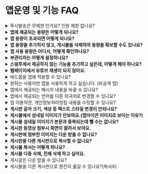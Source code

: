 # 앱운영 및 기능 FAQ

<details>

<summary>푸시발송은 무제한 인가요? 인원 제한 없나요?</summary>

네 푸시 발송은 무제한입니다.

&#x20;푸시는 **발송 횟수 제한 없으며, 인원 수 제한 없이 이용가능합니다.**

또한 스윙투앱에서 제공하는 모든 기능은 무료이기 때문에 푸시발송도 무료이며, 자유롭게 푸시 발송이 가능합니다.

</details>

<details>

<summary><strong>앱에 제공되는 용량은 어떻게 되나요?</strong></summary>

무료버전과 유료버전도 이용상품에 따라서 용량은 다르게 들어갑니다.

**\*무료버전: 용량 100MB**

**\*유료버전**

1\)기본형 이용권 : 용량 2GB

2\)확장형 이용권: 용량 10GB

3\)프리미엄 이용: 용량 50GB

버전별, 상품별 제공 용량을 확인해주시기 바랍니다.

</details>

<details>

<summary><strong>앱 용량이 초과되면 어떻게 되나요?</strong></summary>

앱에 제공되는 용량이 초과되면, 앱 이용이 정지됩니다. \*용량초과일 기준 3일 이후 정지

유료앱을 사용할 경우도, 남아있는 이용기간과 관계없이 용량이 초과되면 이용 정지됩니다.

용량초과로 인한 앱 정지는 이용기간이 만료되는 것과 동일한데요.

(이미지 참고)

![](../.gitbook/assets/이용기간만료.jpg)

**앱이 삭제되지는 않지만 앱을 실행했을때 ‘유료 이용기간이 만료되었습니다.’ 라는 메시지가 뜨며 앱이 실행되지 않습니다.**

스토어에서 앱을 다운받았던 사용자 역시 해당 메시지가 뜨면서 앱 이용이 제한됩니다.

따라서 용량이 초과되면 부족한 용량만큼을 별도 용량 추가 상품을 구입하여 적용하거나, 리소스관리 페이지에서 용량이 큰 게시물을 삭제하여 용량을 확보할 수 있습니다.

용량이 초과되면  메일, 문자로 알려드립니다.

</details>

<details>

<summary><strong>앱 용량을 추가하지 않고, 게시물을 삭제하여 용량을 확보할 수도 있나요?</strong></summary>

네 가능합니다.

앱운영 페이지- 서비스관리-리소스관리 페이지로 이동해주세요.

해당 페이지에서 게시물 용량을 확인할 수 있구요.

**\*필요 없는 게시물(사진 등의 이미지)은 확인하여 삭제할 수 있습니다.**

**삭제한 순간 바로 새로 용량 집계가 반영되며, 이렇게 게시물을 삭제하여 용량을 확보할 수 있습니다**.

(이미지 참고)

[![](https://s3.ap-northeast-2.amazonaws.com/swing2bucket/resource/image/help/11c1834143a103ebefc9c172493e945a.png)](http://blog.naver.com/PostView.nhn?blogId=swing2app\&logNo=221208812417\&parentCategoryNo=\&categoryNo=49\&viewDate=\&isShowPopularPosts=false\&from=postView)

\* 리소스관리 이용방법에 대한 자세한 내용은 해당 매뉴얼을 확인해주세요.

☞ [\[앱 용량관리 -리소스 관리 이용방법 매뉴얼 보러가기\]](https://wp.swing2app.co.kr/documentation/appmanage/service/capacity-management/)

</details>

<details>

<summary><strong>앱 사용 용량은 어디서, 어떻게 확인하나요?</strong></summary>

앱 용량은 [\[서비스관리-리소스 관리\]](http://www.swing2app.co.kr/view/storage\_manager) 페이지로 이동하시면 앱 용량을 확인할 수 있습니다.

앱에 제공되는 용량과 현재 사용용량, 그리고 잔여 사용 가능 용량을 확인할 수 있습니다.

</details>

<details>

<summary><strong>부관리자는 어떻게 설정하나요?</strong></summary>

스윙 앱운영 페이지에서  푸시&회원 – [\[회원조회\]](http://www.swing2app.co.kr/view/member\_list)메뉴로 이동합니다.

부관리자로 설정할 사용자를 선택한 뒤 권한 그룹설정에서 관리자로 권한을 변경하시면 됩니다

**따로 부관리자라는 명칭은 없고 앱을 만든 제작자가 앱 사용자에게 함께 앱을 관리 및 운영할 수 있도록 관리자 권한을 주시는 겁니다.**

자세한 방법은 링크 첨부해드리니, 해당 내용 보시면 이해가 쉬우실 겁니다.

☞ [**부관리자 설정하는 방법 보러가기**](https://wp.swing2app.co.kr/documentation/appmanage/pushmember/associate-administrator/)

</details>

<details>

<summary><strong>스윙투에서 제공하지 않는 기능을 추가하고 싶은데, 어떻게 해야 하나요?</strong></summary>

스윙투앱 솔루션 이상의 서비스를 원하시는 분들에게 커스터마이징을 해드리고 있습니다.

커스터마이징은 앱 개발을 의미하여, 1:1 맞춤 제작으로 커스텀을 제공합니다. Swing팀에 요청해주시면 가능합니다.

앱 개발을 원하시거나 필요한 기능이 있으실 경우 기획안 혹은 스토리보드를 스윙 메일 help@swing2app.co.kr  보내주시기 바랍니다.

확인 후 개발팀에서 개발 가능 여부, 견적 등을 안내해드립니다.

</details>

<details>

<summary><strong>웹페이지에서 유튜브 재생이 되지 않아요.</strong></summary>

유튜브에서 앱 내장 또는 사이트 내장을 허용하지 않고 있어서 생기는 문제 입니다.

유튜브 링크 url 을 다음과 같은 형식으로 변경하시면 원활하게 동작합니다.\
\
**예시)** [**https://youtu.be/W8Ysr18ZxxU?t=1**](https://youtu.be/W8Ysr18ZxxU?t=1)

**→** [**https://www.youtube.com/embed/W8Ysr18ZxxU?t=1**](https://www.youtube.com/embed/W8Ysr18ZxxU?t=1)

위와 같이 링크 형식을 조금 변경해서 넣어주시면 웹페이지 내에서도 동영상 시청이 문제없이 가능합니다.

</details>

<details>

<summary>애드몹을 앱에 적용할 수 있나요?</summary>

네 만든 앱에 애드몹 플러그인을 직접 셋팅하여 운영할 수 있습니다.&#x20;

애드몹은 스윙 플러그인 구매 페이지에서 \[구글 애드몹 적용 플러그인] 상품을 구매하여 직접 셋팅이 가능합니다.

애드몹 셋팅방법에 대한 자세한 방법은 해당 매뉴얼을 참고해주세요.

**☞**[ **\[구글 애드몹 셋팅 방법 도움말 보러가기\]**](http://wp.swing2app.co.kr/knowledgebase/admob-apply/)

</details>

<details>

<summary>원하는 사용자만 앱을 사용하게 하고 싶습니다. (비공개 앱)</summary>

네 가능합니다.

앱을 설치한 사용자 중에서 관리자가 원하는 사용자만 승인하여 앱을 사용하도록 지정할 수 있습니다.

먼저 \[서비스관리- 정책관리]에서 앱가입정책-앱 공개범위를 ‘비공개’ 로 설정해주세요.

비공개로 설정해놓으시면 앱을 설치한 사용자들은 무조건 회원가입을 해야하구요. (회원가입이 안되면 앱 이용이 불가합니다)

회원가입이 완료되어도, 관리자가 해당 회원을 승인처리해야 앱을 이용할 수 있습니다.&#x20;

\+관리자는 \[푸시&회원-회원조회] 페이지에서 회원가입된 회원목록 중에서 원하는 회원만 선택하여 ‘승인’으로 상태를 변경하면 됩니다.

\+승인을 받은 사용자는 정상적으로 앱을 사용하게 되고, 승인을 받지 못하면 앱을 사용할 수 없게 됩니다.

**☞**[ **비공개 앱 만드는 방법 확인하기**](http://wp.swing2app.co.kr/documentation/appmanage/service/private-app/)

</details>

<details>

<summary>앱에서 제공되는 메시지 내용을 바꿀 수 있나요?</summary>

네 가능합니다.

앱에서 사용되는 컨텐츠 문구를 관리자가 직접 수정하여 이용할 수 있으며, 외국어로도 변경하여 이용이 가능합니다.

[앱운영→서비스관리→앱 문자열 관리](http://www.swing2app.co.kr/view/app\_resourecs\_manager)로 이동하면 앱에서 표시 및 사용되는 모든 문구와 메시지를 확인할 수 있구요.

\-앱 문구 전체를 수정할 경우 \[다운로드] 버튼을 눌러서 엑셀파일로 받아주신뒤, 수정 후 다시 파일을 등록해주세요.

\-몇가지 문구만 수정할 경우  \*컨트롤(control) + F 버튼을 누르면 내용을 검색하여 찾을 수 있습니다.

내용 수정 후 앱제작으로 이동하셔서 \[앱 업데이트] 버튼을 눌러서 새 버전으로 업데이트 해주시기 바랍니다.

[**\[앱 문자열 수정방법 매뉴얼 보러가기\]**](https://wp.swing2app.co.kr/documentation/appmanage/service/edit-text/)

</details>

<details>

<summary>앱에서 제공되는 언어를 다른 외국어로 변경할 수 있나요?</summary>

네 가능합니다.

영어로 제공되는 앱을 만들기 원한다면, 스윙투앱 글로벌 사이트에서 이용해주세요.

스윙투앱 글로벌 사이트: [https://www.swing2app.com/](https://www.swing2app.com/)

글로벌 사이트는 앱 기본 언어가 모두 영어로 설정되어 있기 때문에 별도 변경이 없어도 영어로 자동 셋팅되어 만들어집니다.

\*한국 사이트와 연동되지 않기 때문에 글로벌 사이트 이용시 새로 회원가입하여 앱을 제작해주셔야 합니다.

&#x20;

중국어, 일본어 등의 다른 외국어로 변경하거나, 몇 개만 영어로 변경하길 원한다면 문자열관리에서 수정할 수 있습니다.

[앱운영→서비스관리→앱 문자열 관리](http://www.swing2app.co.kr/view/app\_resourecs\_manager)로 이동하면 앱에서 표시 및 사용되는 모든 문구와 메시지를 확인할 수 있구요.

\-앱 문구 전체를 수정할 경우 \[다운로드] 버튼을 눌러서 엑셀파일로 받아주신뒤, 수정 후 다시 파일을 등록해주세요.

\-몇가지 문구만 수정할 경우  \*컨트롤(control) + F 버튼을 누르면 내용을 검색하여 찾을 수 있습니다.

내용 수정 후 앱제작으로 이동하셔서 \[앱 업데이트] 버튼을 눌러서 새 버전으로 업데이트 해주시기 바랍니다.

[**\[앱 문자열 수정방법 매뉴얼 보러가기\]**](https://wp.swing2app.co.kr/documentation/appmanage/service/edit-text/)

</details>

<details>

<summary>앱 이용약관, 개인정보처리방침 내용을 수정할 수 있나요?</summary>

네 가능합니다.

앱 이용약관은 [앱운영-서비스관리-정책관리 -앱 가입 정책 페이지 - 서비스 이용약관](http://www.swing2app.co.kr/view/app\_setting)에서 수정할 수 있습니다.

<img src="https://wp.swing2app.co.kr/wp-content/uploads/2022/07/c7574360e9aa312995b45efd5305c0fe.png" alt="" data-size="original">

각 문항별로 스윙투앱에서 내용을 기본셋팅하여 넣어드렸기 때문에 내용이 모두 입력이 되어 있습니다.

내용을 확인하시고, 본인이 만든 앱에 맞도록 앱 이용약관을 수정해서 작성해주세요.

해당 페이지에서 내용을 수정한 뒤  **\[정책 설정하기]** 버튼을 누르면 저장됩니다.

&#x20;

</details>

<details>

<summary><strong>게시판 글자 크기, 색상 등 텍스트 스타일 변경이 안되나요?</strong></summary>

게시물 글작성- **HTML에디터로 글쓰기**로 선택하시면 텍스트 스타일 변경이 가능합니다.&#x20;

일반 글쓰기, 어플(앱)에서 바로 글을 쓸 때는 스타일 적용이 되지 않구요.

\*\*스윙투앱 홈페이지 웹대시보드- **HTML에디터로 글쓰기**에서만 가능합니다.

게시판을 만든 후 게시물관리메뉴에서 글을 작성하고자 하는 게시판으로 이동합니다.

HTML에디터로 쓰기를 선택하시면 다양하게 텍스트 스타일을 추가할 수 있습니다.

**☞** [**HTML 에디터 글쓰기 이용방법 확인하기**](http://wp.swing2app.co.kr/documentation/appmanage/board/htmleditor/)

</details>

<details>

<summary><strong>게시물에서 섬네일 이미지가 안보여요.(앱아이콘 이미지로 보이는 이유?)</strong></summary>

게시물에서 섬네일 이미지를 지정할 때는 반드시 **사진 첨부를 선택해서 이미지 파일을 첨부해주세요.**

내용(본문) 안으로 이미지를 넣을 경우, 해당 이미지는 텍스트로 인식되기 때문에 섬네일로 지정이 되지 않아요.

**따라서 게시물에 섬네일 이미지를 지정하실 때에는! 반드시 첨부 이미지로 등록해주시기 바랍니다.**

(이미지 참고)

<img src="https://wp.swing2app.co.kr/wp-content/uploads/2018/09/%EC%84%AC%EB%84%A4%EC%9D%BC2_20.06.png" alt="" data-size="original">

<mark style="color:red;">\*\* 해당 기능은 앱에서는 안되고, 스윙홈페이지- pc버전 웹, 모바일버전 웹에서만 가능합니다.</mark>

</details>

<details>

<summary><strong>게시물 섬네일 이미지가 본문과 중복되는데 뺄 수는 없나요?</strong></summary>

섬네일 이미지는 게시물 첫이미지가 대표이미지로 지정이 되는데요

이때 섬네일로 지정된 이미지가 게시물 대표 이미지로도 보이고, 본문에서도 중복되어서 보이집니다.\
중복되지 않고, 섬네일로만 보여지게 하는 방법은 간단합니다.

\*\*게시물 입력시 \[첫 이미지 썸네일 사용] 에 체크를 해주시면 됩니다.\
해당 기능을 사용하면 섬네일로 지정된 이미지는 본문에서는 중복으로 보이지 않고 대표이미지로만 사용할 수 있답니다.

<img src="https://wp.swing2app.co.kr/wp-content/uploads/2018/09/%EC%84%AC%EB%84%A4%EC%9D%BC_20.06.png" alt="" data-size="original">

</details>

<details>

<summary><strong>게시판 동영상 첨부시 화면이 잘려서 보여요.</strong></summary>

보통 게시판에 동영상 첨부시, 동영상 사이즈가 핸드폰 가로 사이즈에 맞춰서 자동으로 조절되는데요.\
간혹 동영상이 잘려서 보이거나 가로X세로 비율이 안 맞게 들어가는 경우가 있어요.\
이럴 때는 직접 사이즈를 수정해서 넣을 수 있습니다.

1\. 먼저, 영상 링크를 복사하실때 ‘소스코드’를 복사해주세요.

<img src="https://wp.swing2app.co.kr/wp-content/uploads/2018/09/%EC%BA%A1%EC%B2%98-2.png" alt="" data-size="original">

2\. 그리고 게시판에서 영상 첨부시 \[임베디드 코드]로 넣어주세요.

<img src="https://wp.swing2app.co.kr/wp-content/uploads/2018/09/%EC%BA%A1%EC%B2%982.png" alt="" data-size="original">

3\. 이때 링크에 기재된 가로, 세로 사이즈를 수정해서 넣으시면 됩니다.\
가로는 340px,  세로는 240px로 해주시면 핸드폰 화면에 맞게 들어갑니다.\
(요즘은 핸드폰 사이즈가 커져서 380 X 220으로 해도 잘 맞게 들어갑니다\~)

<img src="https://wp.swing2app.co.kr/wp-content/uploads/2018/09/%EC%BA%A1%EC%B2%983.png" alt="" data-size="original">

</details>

<details>

<summary><strong>게시판에 첨부한 이미지는 다운 받을 수 없나요?</strong></summary>

게시판 첨부된 이미지를 다운받아 저장할 수 있습니다.

게시판 글 상세보기에서 이미지를 선택해주세요.

그러면 오른쪽 상단에 다운버튼이 있구요.

해당 버튼을 선택하여 게시판에 올린 사진도 핸드폰으로 다운 받을 수 있습니다.

[![](https://s3.ap-northeast-2.amazonaws.com/swing2bucket/resource/image/help/5791d512b27dc0f30cfb4f50732f4ac3.png)](http://blog.naver.com/PostView.nhn?blogId=swing2app\&Redirect=View\&logNo=221208826012\&categoryNo=49\&isAfterWrite=true\&redirect=View\&widgetTypeCall=true\&directAccess=false)

</details>

<details>

<summary><strong>게시판을 다른 게시판으로 복사할 수 없나요?</strong></summary>

게시판 복사 가능합니다.

게시판 복사 기능은 각 게시판마다 셋팅되어 있기 때문에 간편하게 게시판을 복사할 수 있습니다.

\*스윙 앱운영 페이지- \[게시물관리] 메뉴에서 – 복사를 원하는 게시판으로 이동합니다.

게시판 상단에 \[게시판 복사] 버튼을 누르면 복사를 할 대상 게시판을 선택할 수 있습니다.

복사를 하면 게시판의 게시물이 모두 해당 게시판으로 복사됩니다.

(이미지 참고)

<img src="https://wp.swing2app.co.kr/wp-content/uploads/2018/09/%EA%B2%8C%EC%8B%9C%ED%8C%90%EB%B3%B5%EC%82%AC_20.06.png" alt="" data-size="original">

**☞** [**게시판 복사 방법 확인하기**](https://wp.swing2app.co.kr/documentation/appmanage/board/board-copy/)

</details>

<details>

<summary><strong>게시물 복사는 어떻게 하나요?</strong></summary>

작성된 게시물을 다른 게시판으로 그대로 복사해서 옮길 수 있습니다.

개별 게시물을 선택하거나, 여러개의 게시물을 한꺼번에 선택하여 특정 게시판으로 복사할 수 있습니다.

![](https://wp.swing2app.co.kr/wp-content/uploads/2018/11/%EA%B2%8C%EC%8B%9C%EB%AC%BC%EB%B3%B5%EC%82%AC\_20.06.png)

**1)앱운영 페이지 – 게시물 관리에서 글을 복사할 게시판을 선택해주세요**

**2)게시물 ‘리스트형’ 보기 선택**&#x20;

3\)게시물 목록에서  **\[게시글복사]** 버튼을 확인할 수 있어요.

복사를 원하는 게시물을 선택한 뒤, **\[게시글복사]** 버튼을 누르면 원하는 게시판으로 글을 복사할 수 있습니다.&#x20;

**☞** [**\[게시물 복사 방법 보러가기\]**](https://wp.swing2app.co.kr/documentation/appmanage/board/post-copy/)

</details>

<details>

<summary><strong>게시물 다중 삭제, 전체 삭제 하고 싶어요.</strong></summary>

게시물 일괄 삭제 기능을 이용하면, 여러 게시물을 한번에 삭제하거나 전체 글을 삭제할 수 있습니다.

![](https://wp.swing2app.co.kr/wp-content/uploads/2020/06/%EA%B2%8C%EC%8B%9C%EB%AC%BC%EC%9D%BC%EA%B4%84%EC%82%AD%EC%A0%9C2.png)

게시물관리에서 게시물을 삭제하고자 하는 게시판으로 이동 후&#x20;

\-‘리스트 보기’로 선택해주시구요. (두 번째 아이콘)

\-삭제하고자하는 게시물 다중 선택 (전체글 선택 하시면 한번에 게시물이 전체 선택됩니다)

\-\[게시물 일괄 삭제] 버튼을 선택하면 완료 선택된 게시물을 한번에 삭제할 수 있습니다.

**☞** [**\[게시물 일괄 삭제 이용방법 보러가기\]**](https://wp.swing2app.co.kr/documentation/appmanage/board/post-delete/)

</details>

<details>

<summary>게시글은 다운 받을 수 있나요?</summary>

네 가능합니다.

앱운영 - 게시물관리에서 제공하는 **\[게시글다운]을 이용하시면 게시판에 작성된 게시글을 엑셀파일로 다운받아 보관할 수 있습니다.**

![](https://wp.swing2app.co.kr/wp-content/uploads/2022/07/%EA%B2%8C%EC%8B%9C%EA%B8%80%EB%8B%A4%EC%9A%B4.png)

**앱운영페이지 → 게시물관리→게시판 이동 → 작성된 게시물 목록에서 \[게시글 다운] 버튼을 확인할 수 있습니다.**

단, 게시글 다운시 텍스트 외에 이미지는 다운되지 않습니다.

</details>

<details>

<summary>게시물을 다른 게시판으로 완전히 옮길 수 있나요?(복사X)</summary>

게시물 이동 기능을 이용하여 다른 게시판으로 글을 옮길 수 있습니다.

게시물 복사는 게시물을 다른 게시판으로 복사하는 기능으로 기존 게시판에도 해당 글은 유지가 됩니다.

게시물 이동은 잘라내기 기능과 동일합니다.

게시물을 다른 게시판으로 이동시키면서 기존 게시판에 있는 글은 삭제됩니다.

&#x20;

**게시글 이동 이용방법**

![](https://wp.swing2app.co.kr/wp-content/uploads/2022/07/%EA%B2%8C%EC%8B%9C%EA%B8%80%EC%9D%B4%EB%8F%991.png)

1\)앱운영 – 게시물 관리에서 만들어놓은 게시판을 선택해서 이동합니다. (게시글을 이동하고자 하는 게시판 선택)

2\)\[리스트형] 선택

3\)작성된 게시물 리스트에서 이동하고자 하는 게시물을 선택합니다.

4\)\[게시글 이동] 버튼을 선택합니다.

</details>

